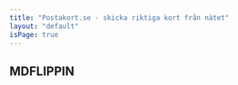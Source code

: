 ```yaml
---
title: "Postakort.se - skicka riktiga kort från nätet"
layout: "default"
isPage: true
---
```


## MDFLIPPIN